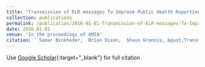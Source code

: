 ```yaml
---
title: "Transmission of ELR messages To Improve Public Health Reporting."
collection: publications
permalink: /publication/2016-01-01-Transmission-of-ELR-messages-To-Improve-Public-Health-Reporting
date: 2016-01-01
venue: 'In the proceedings of AMIA'
citation: ' Samar Binkheder,  Brian Dixon,  Shaun Grannis, &quot;Transmission of ELR messages To Improve Public Health Reporting..&quot; In the proceedings of AMIA, 2016.'
---
```

Use [Google Scholar](https://scholar.google.com/scholar?q=Transmission+of+ELR+messages+To+Improve+Public+Health+Reporting.){:target="_blank"} for full citation